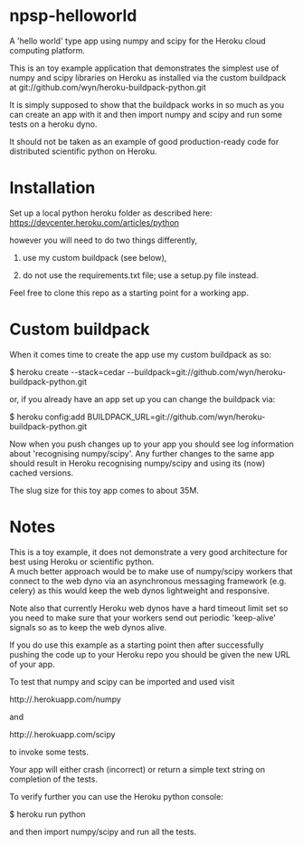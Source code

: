 npsp-helloworld
======================


A 'hello world' type app using numpy and scipy for the Heroku cloud computing platform.

This is an toy example application that demonstrates the simplest use of numpy and scipy libraries on Heroku as installed via the custom buildpack at git://github.com/wyn/heroku-buildpack-python.git

It is simply supposed to show that the buildpack works in so much as you can create an app with it and then import numpy and scipy and run some tests on a heroku dyno.

It should not be taken as an example of good production-ready code for distributed scientific python on Heroku.


Installation
======================

Set up a local python heroku folder as described here: 
https://devcenter.heroku.com/articles/python

however you will need to do two things differently,

1) use my custom buildpack (see below),

2) do not use the requirements.txt file; use a setup.py file instead.

Feel free to clone this repo as a starting point for a working app.

Custom buildpack
======================

When it comes time to create the app use my custom buildpack as so:

$ heroku create <appname> --stack=cedar --buildpack=git://github.com/wyn/heroku-buildpack-python.git

or, if you already have an app set up you can change the buildpack via:

$ heroku config:add BUILDPACK_URL=git://github.com/wyn/heroku-buildpack-python.git

Now when you push changes up to your app you should see log information about 'recognising numpy/scipy'.
Any further changes to the same app should result in Heroku recognising numpy/scipy and using its (now) cached versions.

The slug size for this toy app comes to about 35M.

Notes
======================

This is a toy example, it does not demonstrate a very good architecture for best using Heroku or scientific python.  
A much better approach would be to make use of numpy/scipy workers that connect to the web dyno via an asynchronous messaging framework (e.g. celery) as this would keep the web dynos lightweight and responsive.  

Note also that currently Heroku web dynos have a hard timeout limit set so you need to make sure that your workers send out periodic 'keep-alive' signals so as to keep the web dynos alive.

If you do use this example as a starting point then after successfully pushing the code up to your Heroku repo you should be given the new URL of your app.

To test that numpy and scipy can be imported and used visit

http://<yourapp>.herokuapp.com/numpy

and

http://<yourapp>.herokuapp.com/scipy

to invoke some tests.

Your app will either crash (incorrect) or return a simple text string on completion of the tests.

To verify further you can use the Heroku python console:

$ heroku run python 

and then import numpy/scipy and run all the tests.
